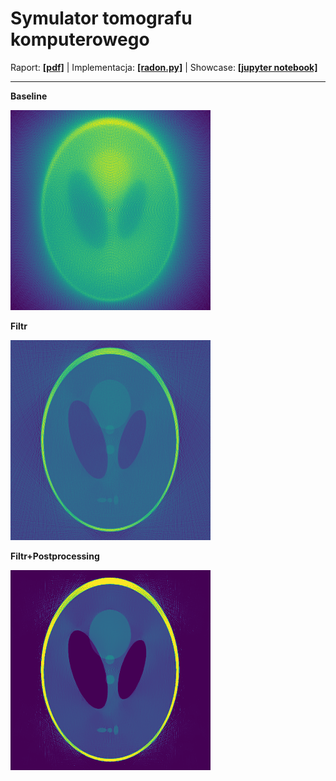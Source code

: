 # Symulator tomografu komputerowego

Raport: [**[pdf]**](https://github.com/maciejczyzewski/sem6/blob/master/iwm_task1/raport/main.pdf) |
Implementacja: [**[radon.py]**](https://github.com/maciejczyzewski/sem6/blob/master/iwm_task1/radon.py) |
Showcase: [**[jupyter notebook]**](https://github.com/maciejczyzewski/sem6/blob/master/iwm_task1/showcase.ipynb)

---

**Baseline**

<img src="raport/filtr_false.png" with="40%" />

**Filtr**

<img src="raport/filtr_true.png" with="40%" />

**Filtr+Postprocessing**

<img src="raport/filtr_true_pre.png" with="40%" />
